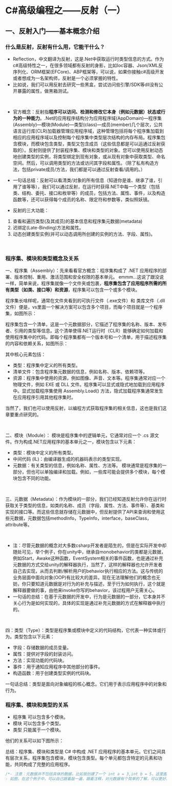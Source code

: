 # C#高级编程之——反射（一）

## 一、反射入门——基本概念介绍

### 什么是反射，反射有什么用，它能干什么？

- Reflection，中文翻译为反射，这是.Net中获取运行时类型信息的方式。作为c#高级特性之一，在很多领域都有反射的身影，比如Ioc容器、Json/XML反序列化、ORM框架(EFCore)、ABP框架等，可以说，如果你接触c#高级开发或者想成为一名架构师，反射是一个必须掌握的特性。
- 比如说，我们可以用反射去研究一些黑盒，尝试访问些引擎/SDK等dll没有公开暴露的属性，做黑箱测试。

<br>

- 官方概念：反射指**程序可以访问、检测和修改它本身（例如元数据）状态或行为的一种能力**。.Net的应用程序结构分为应用程序域(AppDomain)—程序集(Assembly)—模块(Module)—类型(class)—成员(member)几个层次，公共语言运行库(CLR)加载器管理应用程序域，这种管理包括将每个程序集加载到相应的应用程序域以及控制每个程序集中类型层次结构的内存布局。程序集包含模块，而模块包含类型，类型又包含成员（这些信息都是可以运通过反射获取的）。反射则提供了封装程序集、模块和类型的对象。您可以使用反射动态地创建类型的实例，将类型绑定到现有对象，或从现有对象中获取类型、命名空间。然后，可以调用类型的方法或访问其字段和属性。（除了私有构造方法，包括private成员/方法，我们都是可以通过反射查看/调用的。）
- 一句话总结：反射可以看清类/对象的所有信息（知道你是谁、继承了谁，引用了谁等等），我们可以通过反射，在运行时获得.NET中每一个类型（包括类、结构、委托、接口和枚举等）的成员，包括方法、属性、事件，以及构造函数等，还可以获得每个成员的名称、限定符和参数等，类似照妖镜。

- 反射的三大功能：

1. 查看和遍历类型(及其成员)的基本信息和程序集元数据(metadata)
2. 迟绑定(Late-Binding)方法和属性。
3. 动态创建类型实例(并可以动态调用所创建的实例的方法、字段、属性)。

<br>

### 程序集、模块和类型概念及关系

一、程序集（Assembly）：先来看看官方概念：程序集构成了 .NET 应用程序的部署、版本控制、重用、激活范围和安全权限的基本单元。 emmm...这说了跟没说一样，简单来说，程序集就像一个文件夹或包裹，**程序集包含了应用程序所需的所有类型（如类、接口等）和资源**，程序集可以包含一个或多个模块。

程序集长啥样呢，通常在文件夹看到的可执行文件（.exe文件）和 类库文件（.dll文件）便是，vs里面一个解决方案可以包含多个项目，而每个项目就是一个程序集，如图所示：
  
程序集包含一个清单，这是一个元数据部分，它描述了程序集的名称、版本、发布者、引用的类型等信息。这个清单使得.NET运行时（CLR）能够确定如何加载和使用程序集中的代码。即每个程序集都有一个版本号和一个清单，用于描述程序集的内容和依赖关系，如图所示：

其中核心元素包括：

- 类型：程序集中定义的所有类型。
- 清单文件：包含程序集元数据的信息，例如名称、版本、依赖项等。
- 资源：程序集中使用的资源，例如图像、声音、文本等。程序集通常对应一个物理文件，例如 EXE 或 DLL 文件。程序集可以显式或隐式地加载到应用程序中。显式加载程序集使用 Assembly.Load() 方法，隐式加载程序集通常发生在应用程序引用其他程序集时。

当然了，我们也可以使用反射，以编程方式获取程序集的相关信息，这也是我们这章要重点研究的。

<br>

二、模块（Module）：
模块是程序集中的逻辑单元，它通常对应一个 .cs 源文件。作为构成.NET应用程序的基本单元之一，模块包含以下元素：

- 类型：模块中定义的所有类型。
- 中间代码 (IL)：由编译器生成的机器码表示的类型实现。
- 元数据：有关类型的信息，例如名称、属性、方法等。
模块通常是程序集的一部分，但也可以单独编译和加载。例如，一些库可能会提供多个模块，每个模块包含不同的功能。

<br>

三、元数据（Metadata）：作为模块的一部分，我们已经知道反射允许你在运行时获取关于类型的信息，如类的名称、成员（字段、属性、方法、事件等）、基类和实现的接口等。而这些信息就存储在元数据中，但反射提供了API来查询和使用这些元数据，元数据包括methodInfo，TypeInfo，interface，baseClass，attribute等。

<br>

- 注：尽管元数据的概念对大多数csharp开发者是陌生的，但是在实际开发中却随处可见，举个例子，你在unity中，继承自monobehavior的类都是元数据，例如Start，Awake这种函数，EventSystem相关的事件函数，也是通过补充元数据的方式交给unity的解释器执行，当然了，这样的解释器也允许开发者自己去实现，从而去判断/解析用户的behavior执行相应的方法。这与传统的业务层面中面向对象(OOP)有比较大的差异。现在无法理解他们的概念也无妨，你只要知道元数据是对行为的补充与描述，至于行为如何执行，这个就是解释器要做的事，由他来invoke你写的behavior，该过程用户无需关心。
- 一句话的总结：在基于元数据的开发中，行为是元数据的一部分，它本身并不关心行为是如何实现的，具体的实现是通过补充元数据的方式在解释器中执行的。

<br>

四：类型（Type）：类型是程序集或模块中定义的代码结构，它代表一种实体或行为。类型包含以下元素：

- 字段：存储数据的成员变量。
- 属性：提供对字段的封装访问。
- 方法：实现功能的代码块。
- 事件：用于通知应用程序中其他部分的事件。
- 构造函数：用于创建类型实例的代码块。

一句话总结：类型是面向对象编程的核心概念。它们用于表示应用程序中的对象和行为。

### 程序集、模块和类型的关系

- 程序集 可以包含多个模块。
- 模块 可以包含多个类型。
- 类型 只能属于一个模块。

他们的关系可以如下图所示：



总结：程序集、模块和类型是 C# 中构成 .NET 应用程序的基本单元。它们之间具有层次关系，程序集包含模块，模块包含类型。每个单元都包含特定的元素和功能，共同构成了完整的应用程序。

```csharp
/*- 注意：元数据并不包括具体的数据，比如我创建了一个 int a = 3,int b = 5，这里面int是一个type，它是元数据的一部分，而后面的3,5则是具体的数据，当我使用了int a = function,那么这个行为就构成了元数据，因为function结果是不确定的，这个function也可以存在interface里（interface可以传递元数据，不能表示元数据）。再比如，我创建了一个public class xxx，那这个class也是元数据，因为它规定了这个函数的behavior，但是我定义一个interface xxx,那它就不是元数据了，因为interface本身不是behavior，但是我们可以补充behavior，但不论是class也好interface也好，这两个玩意都能传递元数据，只是说class除了和interface一样可以传递behavior，还能传递字段，field。
- 如图，在这个例子中，可以自己跟着敲一遍，跟着注释，对元数据有个简单的了解，可以更好的帮助后面我们理解*/
```
